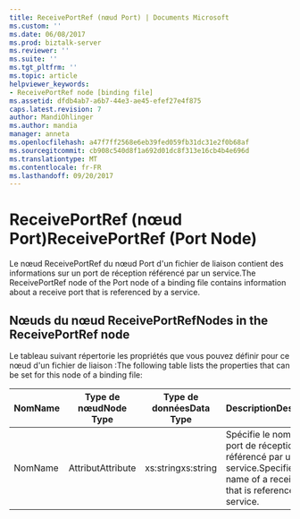 ```yaml
---
title: ReceivePortRef (nœud Port) | Documents Microsoft
ms.custom: ''
ms.date: 06/08/2017
ms.prod: biztalk-server
ms.reviewer: ''
ms.suite: ''
ms.tgt_pltfrm: ''
ms.topic: article
helpviewer_keywords:
- ReceivePortRef node [binding file]
ms.assetid: dfdb4ab7-a6b7-44e3-ae45-efef27e4f875
caps.latest.revision: 7
author: MandiOhlinger
ms.author: mandia
manager: anneta
ms.openlocfilehash: a47f7ff2568e6eb39fed059fb31dc31e2f0b68af
ms.sourcegitcommit: cb908c540d8f1a692d01dc8f313e16cb4b4e696d
ms.translationtype: MT
ms.contentlocale: fr-FR
ms.lasthandoff: 09/20/2017
---
```

# <a name="receiveportref-port-node"></a><span data-ttu-id="94907-102">ReceivePortRef (nœud Port)</span><span class="sxs-lookup"><span data-stu-id="94907-102">ReceivePortRef (Port Node)</span></span>
<span data-ttu-id="94907-103">Le nœud ReceivePortRef du nœud Port d'un fichier de liaison contient des informations sur un port de réception référencé par un service.</span><span class="sxs-lookup"><span data-stu-id="94907-103">The ReceivePortRef node of the Port node of a binding file contains information about a receive port that is referenced by a service.</span></span>  
  
## <a name="nodes-in-the-receiveportref-node"></a><span data-ttu-id="94907-104">Nœuds du nœud ReceivePortRef</span><span class="sxs-lookup"><span data-stu-id="94907-104">Nodes in the ReceivePortRef node</span></span>  
 <span data-ttu-id="94907-105">Le tableau suivant répertorie les propriétés que vous pouvez définir pour ce nœud d'un fichier de liaison :</span><span class="sxs-lookup"><span data-stu-id="94907-105">The following table lists the properties that can be set for this node of a binding file:</span></span>  
  
|<span data-ttu-id="94907-106">**Nom**</span><span class="sxs-lookup"><span data-stu-id="94907-106">**Name**</span></span>|<span data-ttu-id="94907-107">**Type de nœud**</span><span class="sxs-lookup"><span data-stu-id="94907-107">**Node Type**</span></span>|<span data-ttu-id="94907-108">**Type de données**</span><span class="sxs-lookup"><span data-stu-id="94907-108">**Data Type**</span></span>|<span data-ttu-id="94907-109">**Description**</span><span class="sxs-lookup"><span data-stu-id="94907-109">**Description**</span></span>|<span data-ttu-id="94907-110">**Restrictions**</span><span class="sxs-lookup"><span data-stu-id="94907-110">**Restrictions**</span></span>|<span data-ttu-id="94907-111">**Commentaires**</span><span class="sxs-lookup"><span data-stu-id="94907-111">**Comments**</span></span>|  
|--------------|-------------------|-------------------|---------------------|----------------------|------------------|  
|<span data-ttu-id="94907-112">Nom</span><span class="sxs-lookup"><span data-stu-id="94907-112">Name</span></span>|<span data-ttu-id="94907-113">Attribut</span><span class="sxs-lookup"><span data-stu-id="94907-113">Attribute</span></span>|<span data-ttu-id="94907-114">xs:string</span><span class="sxs-lookup"><span data-stu-id="94907-114">xs:string</span></span>|<span data-ttu-id="94907-115">Spécifie le nom d'un port de réception référencé par un service.</span><span class="sxs-lookup"><span data-stu-id="94907-115">Specifies the name of a receive port that is referenced by a service.</span></span>|<span data-ttu-id="94907-116">Facultatif</span><span class="sxs-lookup"><span data-stu-id="94907-116">Not required</span></span>|<span data-ttu-id="94907-117">Valeur par défaut : vide</span><span class="sxs-lookup"><span data-stu-id="94907-117">Default value: empty</span></span>|